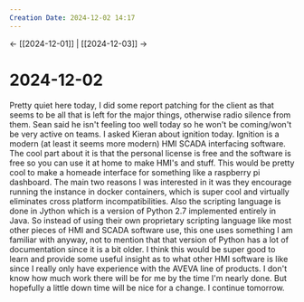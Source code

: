 ```yaml
---
Creation Date: 2024-12-02 14:17
---
```


<- [[2024-12-01]] | [[2024-12-03]]  ->

# 2024-12-02
Pretty quiet here today, I did some report patching for the client as that seems
to be all that is left for the major things, otherwise radio silence from them.
Sean said he isn't feeling too well today so he won't be coming/won't be very
active on teams. I asked Kieran about ignition today. Ignition is a modern (at
least it seems more modern) HMI SCADA interfacing software. The cool part about
it is that the personal license is free and the software is free so you can use
it at home to make HMI's and stuff. This would be pretty cool to make a homeade
interface for something like a raspberry pi dashboard. The main two reasons I
was interested in it was they encourage running the instance in docker
containers, which is super cool and virtually eliminates cross platform
incompatibilities. Also the scripting language is done in Jython which is a
version of Python 2.7 implemented entirely in Java. So instead of using their
own proprietary scripting language like most other pieces of HMI and SCADA
software use, this one uses something I am familiar with anyway, not to mention
that that version of Python has a lot of documentation since it is a bit older.
I think this would be super good to learn and provide some useful insight as to
what other HMI software is like since I really only have experience with the
AVEVA line of products. I don't know how much work there will be for me by the
time I'm nearly done. But hopefully a little down time will be nice for a
change. I continue tomorrow.